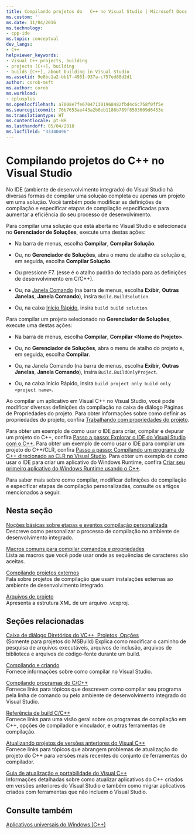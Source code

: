 ```yaml
---
title: Compilando projetos do 	C++ no Visual Studio | Microsoft Docs
ms.custom: ''
ms.date: 11/04/2016
ms.technology:
- cpp-ide
ms.topic: conceptual
dev_langs:
- C++
helpviewer_keywords:
- Visual C++ projects, building
- projects [C++], building
- builds [C++], about building in Visual Studio
ms.assetid: 9e8bc1a2-bb17-4951-937a-c757ed88d2d1
author: corob-msft
ms.author: corob
ms.workload:
- cplusplus
ms.openlocfilehash: a7008e7fe670471301968482fbd4c6c758f0ff5e
ms.sourcegitcommit: 76b7653ae443a2b8eb1186b789f8503609d6453e
ms.translationtype: HT
ms.contentlocale: pt-BR
ms.lasthandoff: 05/04/2018
ms.locfileid: "33340496"
---
```

# <a name="building-c-projects-in-visual-studio"></a>Compilando projetos do C++ no Visual Studio
No IDE (ambiente de desenvolvimento integrado) do Visual Studio há diversas formas de compilar uma solução completa ou apenas um projeto em uma solução. Você também pode modificar as definições de compilação e especificar etapas de compilação especificadas para aumentar a eficiência do seu processo de desenvolvimento.  
  
 Para compilar uma solução que está aberta no Visual Studio e selecionada no **Gerenciador de Soluções**, execute uma destas ações:  
  
-   Na barra de menus, escolha **Compilar**, **Compilar Solução**.  
  
-   Ou, no **Gerenciador de Soluções**, abra o menu de atalho da solução e, em seguida, escolha **Compilar Solução**.  
  
-   Ou pressione F7. (esse é o atalho padrão do teclado para as definições de desenvolvimento em C/C++).  
  
-   Ou, na [Janela Comando](/visualstudio/ide/reference/command-window) (na barra de menus, escolha **Exibir**, **Outras Janelas**, **Janela Comando**), insira `Build.BuildSolution`.  
  
-   Ou, na caixa [Início Rápido](/visualstudio/ide/reference/quick-launch-environment-options-dialog-box), insira `build build solution`.  
  
 Para compilar um projeto selecionado no **Gerenciador de Soluções**, execute uma destas ações:  
  
-   Na barra de menus, escolha **Compilar**, **Compilar \<Nome do Projeto>**.  
  
-   Ou, no **Gerenciador de Soluções**, abra o menu de atalho do projeto e, em seguida, escolha **Compilar**.  
  
-   Ou, na Janela Comando (na barra de menus, escolha **Exibir**, **Outras Janelas**, **Janela Comando**), insira `Build.BuildOnlyProject`.  
  
-   Ou, na caixa Início Rápido, insira `build project only build only <project name>`.  
  
 Ao compilar um aplicativo em Visual C++ no Visual Studio, você pode modificar diversas definições da compilação na caixa de diálogo Páginas de Propriedades do projeto. Para obter informações sobre como definir as propriedades do projeto, confira [Trabalhando com propriedades do projeto](../ide/working-with-project-properties.md).  
  
 Para obter um exemplo de como usar o IDE para criar, compilar e depurar um projeto do C++, confira [Passo a passo: Explorar o IDE do Visual Studio com o C++](/visualstudio/ide/getting-started-with-cpp-in-visual-studio). Para obter um exemplo de como usar o IDE para compilar um projeto do C++/CLR, confira [Passo a passo: Compilando um programa do C++ direcionado ao CLR no Visual Studio](../ide/walkthrough-compiling-a-cpp-program-that-targets-the-clr-in-visual-studio.md). Para obter um exemplo de como usar o IDE para criar um aplicativo do Windows Runtime, confira [Criar seu primeiro aplicativo do Windows Runtime usando o C++](http://msdn.microsoft.com/library/windows/apps/hh974580.aspx).  
  
 Para saber mais sobre como compilar, modificar definições de compilação e especificar etapas de compilação personalizadas, consulte os artigos mencionados a seguir.  
  
## <a name="in-this-section"></a>Nesta seção  
 [Noções básicas sobre etapas e eventos compilação personalizada](../ide/understanding-custom-build-steps-and-build-events.md)  
 Descreve como personalizar o processo de compilação no ambiente de desenvolvimento integrado.  
  
 [Macros comuns para compilar comandos e propriedades](../ide/common-macros-for-build-commands-and-properties.md)  
 Lista as macros que você pode usar onde as sequências de caracteres são aceitas.  
  
 [Compilando projetos externos](../ide/building-external-projects.md)  
 Fala sobre projetos de compilação que usam instalações externas ao ambiente de desenvolvimento integrado.  
  
 [Arquivos de projeto](../ide/project-files.md)  
 Apresenta a estrutura XML de um arquivo .vcxproj.  
  
## <a name="related-sections"></a>Seções relacionadas  
 [Caixa de diálogo Diretórios do VC++, Projetos, Opções](vcpp-directories-property-page.md)  
 (Somente para projetos do MSBuild) Explica como modificar o caminho de pesquisa de arquivos executáveis, arquivos de inclusão, arquivos de biblioteca e arquivos de código-fonte durante um build.  
  
 [Compilando e criando](/visualstudio/ide/compiling-and-building-in-visual-studio)  
 Fornece informações sobre como compilar no Visual Studio.  
  
 [Compilando programas do C/C++](../build/building-c-cpp-programs.md)  
 Fornece links para tópicos que descrevem como compilar seu programa pela linha de comando ou pelo ambiente de desenvolvimento integrado do Visual Studio.  
  
 [Referência de build C/C++](../build/reference/c-cpp-building-reference.md)  
 Fornece links para uma visão geral sobre os programas de compilação em C++, opções de compilador e vinculador, e outras ferramentas de compilação.  
  
 [Atualizando projetos de versões anteriores do Visual C++](../porting/upgrading-projects-from-earlier-versions-of-visual-cpp.md)  
 Fornece links para tópicos que abrangem problemas de atualização do projeto do C++ para versões mais recentes do conjunto de ferramentas do compilador.  
  
[Guia de atualização e portabilidade do Visual C++](../porting/visual-cpp-porting-and-upgrading-guide.md)  
  Informações detalhadas sobre como atualizar aplicativos do C++ criados em versões anteriores do Visual Studio e também como migrar aplicativos criados com ferramentas que não incluem o Visual Studio.  
  
## <a name="see-also"></a>Consulte também  
 [Aplicativos universais do Windows (C++)](../windows/universal-windows-apps-cpp.md)